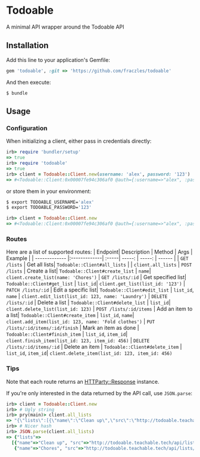 # Todoable

A minimal API wrapper around the Todoable API


## Installation

Add this line to your application's Gemfile:

```ruby
gem 'todoable', :git => 'https://github.com/fraczles/todoable'
```

And then execute:

    $ bundle

## Usage

### Configuration
When initializing a client, either pass in credentials directly:
```ruby
irb> require 'bundler/setup'
=> true
irb> require 'todoable'
=> true
irb> client = Todoable::Client.new(username: 'alex', password: '123')
=> #<Todoable::Client:0x00007fe94c306af0 @auth={:username=>"alex", :password=>"123"}>
```

or store them in your environment:
```bash
$ export TODOABLE_USERNAME='alex'
$ export TODOABLE_PASSWORD='123'
```

```ruby 
irb> client = Todoable::Client.new
=> #<Todoable::Client:0x00007fe94c306af0 @auth={:username=>"alex", :password=>"123"}>
```

### Routes
Here are a list of supported routes:
| Endpoint| Description | Method | Args | Example |
| ------------- |:-------------| :-----| -----: | -----: | ------ |
|  `GET /lists` | Get all lists|  `Todoable::Client#all_lists` |  | `client.all_lists`
|  `POST /lists` | Create a list|  `Todoable::Client#create_list` | `name`| `client.create_list(name: 'Chores')` 
|  `GET /lists/:id` | Get specified list|  `Todoable::Client#get_list` | `list_id`| `client.get_list(list_id: '123')` 
|  `PATCH /lists/:id` | Edit a specific list|  `Todoable::Client#edit_list` | `list_id`, `name`  | `client.edit_list(list_id: 123, name: 'Laundry')`
|  `DELETE /lists/:id` | Delete a list |  `Todoable::Client#delete_list` | `list_id`| `client.delete_list(list_id: 123)`
|  `POST /lists/:id/items` | Add an item to a list|  `Todoable::Client#create_item` | `list_id`, `name`| `client.add_item(list_id: 123, name: 'Fold clothes')`
|  `PUT /lists/:id/items/:id/finish` | Mark an item as done |  `Todoable::Client#finish_item` | `list_id`, `item_id`| `client.finish_item(list_id: 123, item_id: 456)`
|  `DELETE /lists/:id/items/:id` | Delete an item |  `Todoable::Client#delete_item` | `list_id`, `item_id`| `client.delete_item(list_id: 123, item_id: 456)`


### Tips
Note that each route returns an [HTTParty::Response](http://www.rubydoc.info/github/jnunemaker/httparty/HTTParty/Response)
instance.

If you're only interested in the data returned by the API call, use `JSON.parse`:

```ruby
irb> client = Todoable::Client.new
irb> # Ugly string
irb> pry(main)> client.all_lists
=> "{\"lists\":[{\"name\":\"Clean up\",\"src\":\"http://todoable.teachable.tech/api/lists/1e80718c-c92f-49e7-8799-4fc4ba02b4ad\",\"id\":\"1e80718c-c92f-49e7-8799-4fc4ba02b4ad\"},{\"name\":\"Chores\",\"src\":\"http://todoable.teachable.tech/api/lists/b889f1c5-9e34-476f-980f-29eb5a151c92\",\"id\":\"b889f1c5-9e34-476f-980f-29eb5a151c92\"}]}"
irb> # Nicer hash
irb> JSON.parse(client.all_lists)
=> {"lists"=>
  [{"name"=>"Clean up", "src"=>"http://todoable.teachable.tech/api/lists/1e80718c-c92f-49e7-8799-4fc4ba02b4ad", "id"=>"1e80718c-c92f-49e7-8799-4fc4ba02b4ad"},
   {"name"=>"Chores", "src"=>"http://todoable.teachable.tech/api/lists/b889f1c5-9e34-476f-980f-29eb5a151c92", "id"=>"b889f1c5-9e34-476f-980f-29eb5a151c92"}]}
```